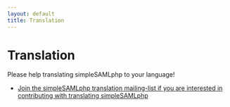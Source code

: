 ```yaml
---
layout: default
title: Translation
---
```

# Translation

Please help translating simpleSAMLphp to your language! 

* [Join the simpleSAMLphp translation mailing-list if you are interested in contributing with translating simpleSAMLphp](/lists)
